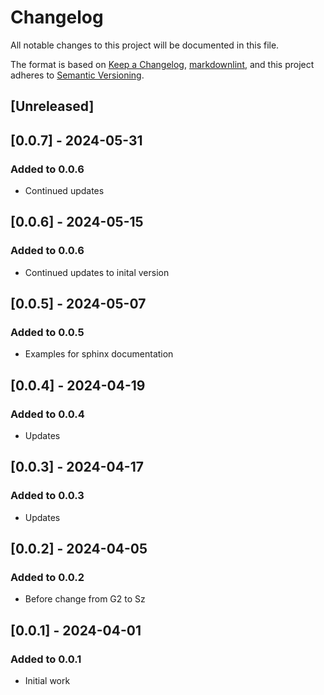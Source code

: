 # Changelog

All notable changes to this project will be documented in this file.

The format is based on [Keep a Changelog](https://keepachangelog.com/en/1.0.0/),
[markdownlint](https://dlaa.me/markdownlint/),
and this project adheres to [Semantic Versioning](https://semver.org/spec/v2.0.0.html).

## [Unreleased]

## [0.0.7] - 2024-05-31

### Added to 0.0.6

- Continued updates

## [0.0.6] - 2024-05-15

### Added to 0.0.6

- Continued updates to inital version

## [0.0.5] - 2024-05-07

### Added to 0.0.5

- Examples for sphinx documentation

## [0.0.4] - 2024-04-19

### Added to 0.0.4

- Updates

## [0.0.3] - 2024-04-17

### Added to 0.0.3

- Updates

## [0.0.2] - 2024-04-05

### Added to 0.0.2

- Before change from G2 to Sz

## [0.0.1] - 2024-04-01

### Added to 0.0.1

- Initial work
